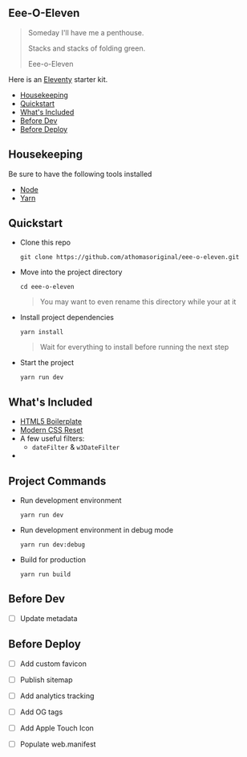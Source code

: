 ##  Eee-O-Eleven

> Someday I'll have me a penthouse.
>
> Stacks and stacks of folding green.
>
> Eee-o-Eleven

Here is an [Eleventy] starter kit.

- [Housekeeping]
- [Quickstart]
- [What's Included]
- [Before Dev]
- [Before Deploy]


## Housekeeping

Be sure to have the following tools installed

- [Node]
- [Yarn]

## Quickstart

- Clone this repo
  ```command
  git clone https://github.com/athomasoriginal/eee-o-eleven.git
  ```
- Move into the project directory
  ```command
  cd eee-o-eleven
  ```
  > You may want to even rename this directory while your at it
- Install project dependencies
  ```command
  yarn install
  ```
  > Wait for everything to install before running the next step
- Start the project
  ```command
  yarn run dev
  ```

## What's Included

- [HTML5 Boilerplate]
- [Modern CSS Reset]
- A few useful filters:
  - `dateFilter` & `w3DateFilter`
-  

## Project Commands

- Run development environment
  ```command
  yarn run dev
  ```
- Run development environment in debug mode
  ```command
  yarn run dev:debug
  ```
- Build for production
  ```command
  yarn run build
  ```

## Before Dev

- [ ] Update metadata

## Before Deploy

- [ ] Add custom favicon
- [ ] Publish sitemap
- [ ] Add analytics tracking
- [ ] Add OG tags
- [ ] Add Apple Touch Icon
- [ ] Populate web.manifest



[Housekeeping]: #housekeeping
[Quickstart]: #quickstart
[What's Included]: #whats-included
[Before Dev]: #before-dev
[Before Deploy]: #before-deploy



[Eleventy]: https://www.11ty.dev/
[Node]: https://nodejs.org/en/
[Yarn]: https://classic.yarnpkg.com/en/docs/install/
[HTML5 Boilerplate]: https://html5boilerplate.com/
[Modern CSS Reset]: https://github.com/andy-piccalilli/modern-css-reset
